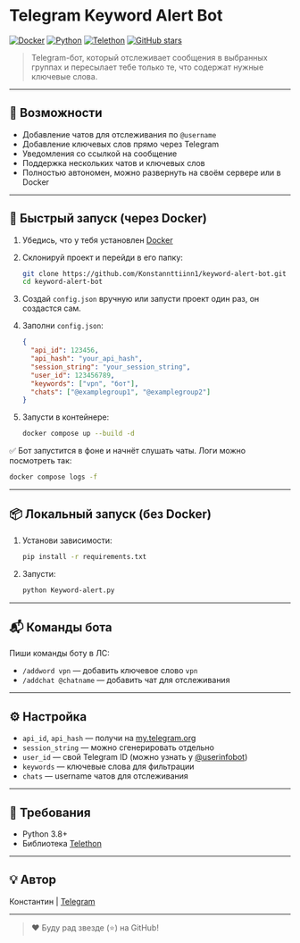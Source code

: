 # Telegram Keyword Alert Bot

[![Docker](https://img.shields.io/badge/docker-ready-blue)](https://www.docker.com/)
[![Python](https://img.shields.io/badge/python-3.8%2B-blue.svg)](https://www.python.org/)
[![Telethon](https://img.shields.io/badge/library-telethon-orange)](https://github.com/LonamiWebs/Telethon)
[![GitHub stars](https://img.shields.io/github/stars/Konstannttiinn1/keyword-alert-bot.svg?style=social)](https://github.com/Konstannttiinn1/keyword-alert-bot/stargazers)

> Telegram-бот, который отслеживает сообщения в выбранных группах и пересылает тебе только те, что содержат нужные ключевые слова.

---

## 🔧 Возможности

- Добавление чатов для отслеживания по `@username`
- Добавление ключевых слов прямо через Telegram
- Уведомления со ссылкой на сообщение
- Поддержка нескольких чатов и ключевых слов
- Полностью автономен, можно развернуть на своём сервере или в Docker

---

## 🚀 Быстрый запуск (через Docker)

1. Убедись, что у тебя установлен [Docker](https://docs.docker.com/get-docker/)
2. Склонируй проект и перейди в его папку:

   ```bash
   git clone https://github.com/Konstannttiinn1/keyword-alert-bot.git
   cd keyword-alert-bot
   ```

3. Создай `config.json` вручную или запусти проект один раз, он создастся сам.
4. Заполни `config.json`:
   ```json
   {
     "api_id": 123456,
     "api_hash": "your_api_hash",
     "session_string": "your_session_string",
     "user_id": 123456789,
     "keywords": ["vpn", "бот"],
     "chats": ["@examplegroup1", "@examplegroup2"]
   }
   ```

5. Запусти в контейнере:

   ```bash
   docker compose up --build -d
   ```

✅ Бот запустится в фоне и начнёт слушать чаты. Логи можно посмотреть так:

```bash
docker compose logs -f
```

---

## 📦 Локальный запуск (без Docker)

1. Установи зависимости:
   ```bash
   pip install -r requirements.txt
   ```

2. Запусти:
   ```bash
   python Keyword-alert.py
   ```

---

## 📬 Команды бота

Пиши команды боту в ЛС:

- `/addword vpn` — добавить ключевое слово `vpn`
- `/addchat @chatname` — добавить чат для отслеживания

---

## ⚙️ Настройка

- `api_id`, `api_hash` — получи на [my.telegram.org](https://my.telegram.org)
- `session_string` — можно сгенерировать отдельно
- `user_id` — свой Telegram ID (можно узнать у [@userinfobot](https://t.me/userinfobot))
- `keywords` — ключевые слова для фильтрации
- `chats` — username чатов для отслеживания

---

## 🧠 Требования

- Python 3.8+
- Библиотека [Telethon](https://github.com/LonamiWebs/Telethon)

---

## 💡 Автор

Константин | [Telegram](https://t.me/L_Konstantinn)

---

> ❤️ Буду рад звезде (⭐) на GitHub!
